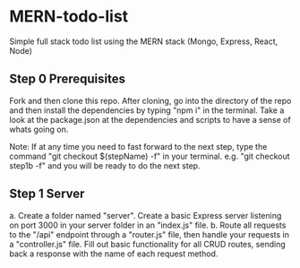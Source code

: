 # MERN-todo-list
Simple full stack todo list using the MERN stack (Mongo, Express, React, Node)


## Step 0 Prerequisites 
Fork and then clone this repo. After cloning, go into the directory of the repo and then install the dependencies by typing "npm i" in the terminal. Take a look at the package.json at the dependencies and scripts to have a sense of whats going on.

Note: If at any time you need to fast forward to the next step, type the command "git checkout $(stepName) -f" in your terminal. e.g. "git checkout step1b -f" and you will be ready to do the next step. 

## Step 1 Server
a. Create a folder named "server". Create a basic Express server listening on port 3000 in your server folder in an "index.js" file.
b. Route all requests to the "/api" endpoint through a "router.js" file, then handle your requests in a "controller.js" file. Fill out basic functionality for all CRUD routes, sending back a response with the name of each request method.